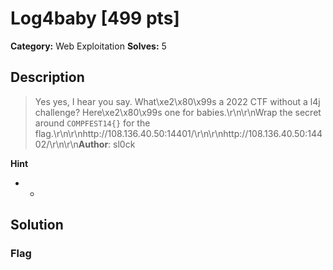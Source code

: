 # Log4baby [499 pts]

**Category:** Web Exploitation
**Solves:** 5

## Description
>Yes yes, I hear you say. What\xe2\x80\x99s a 2022 CTF without a l4j challenge? Here\xe2\x80\x99s one for babies.\r\n\r\nWrap the secret around `COMPFEST14{}` for the flag.\r\n\r\nhttp://108.136.40.50:14401/\r\n\r\nhttp://108.136.40.50:14402/\r\n\r\n**Author**: sl0ck

**Hint**
* -

## Solution

### Flag


